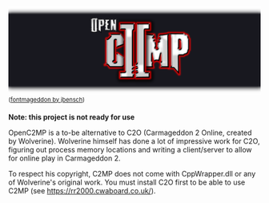 ![OpenC2MP](Other/logo.png)
<sup>([fontmageddon by jbensch](https://fonts2u.com/fontmageddon.font))</sup>

**Note: this project is not ready for use**

OpenC2MP is a to-be alternative to C2O (Carmageddon 2 Online, created by Wolverine). Wolverine himself has done a lot of impressive work for C2O, figuring out process memory locations and writing a client/server to allow for online play in Carmageddon 2.

To respect his copyright, C2MP does not come with CppWrapper.dll or any of Wolverine's original work. You must install C2O first to be able to use C2MP (see https://rr2000.cwaboard.co.uk/).